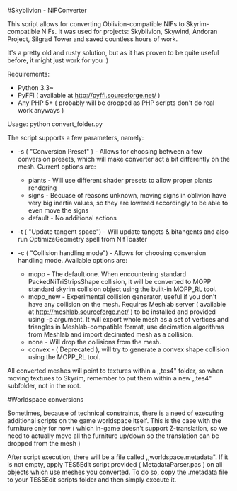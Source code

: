 #Skyblivion -  NIFConverter

This script allows for converting Oblivion-compatible NIFs to Skyrim-compatible NIFs. It was used for projects: Skyblivion, Skywind, Andoran Project, Silgrad Tower and saved countless hours of work.

It's a pretty old and rusty solution, but as it has proven to be quite useful before, it might just work for you :)

Requirements:

* Python 3.3~
* PyFFI ( available at http://pyffi.sourceforge.net/ )
* Any PHP 5+ ( probably will be dropped as PHP scripts don't do real work anyways )

Usage:
        python convert_folder.py <inputfolder> <outputfolder>
		
The script supports a few parameters, namely:

* -s ( "Conversion Preset" ) - Allows for choosing between a few conversion presets, which will make converter act a bit differently on the mesh. Current options are:
	* plants - Will use different shader presets to allow proper plants rendering
	* signs - Becuase of reasons unknown, moving signs in oblivion have very big inertia values, so they are lowered accordingly to be able to even move the signs
	* default - No additional actions
	
* -t ( "Update tangent space") - Will update tangets & bitangents and also run OptimizeGeometry spell from NifToaster
	
* -c ( "Collision handling mode") - Allows for choosing conversion handling mode. Available options are:
	* mopp - The default one. When encountering standard PackedNiTriStripsShape collision, it will be converted to MOPP standard skyrim collision object using the built-in MOPP_RL tool.
	* mopp_new - Experimental collision generator, useful if you don't have any collision on the mesh. Requires Meshlab server ( available at http://meshlab.sourceforge.net/ ) to be installed and provided using -p argument. It will export whole mesh as a set of vertices and triangles in Meshlab-compatible format, use decimation algorithms from Meshlab and import decimated mesh as a collision.
	* none - Will drop the collisions from the mesh.
	* convex - ( Deprecated ), will try to generate a convex shape collision using the MOPP_RL tool.
	
All converted meshes will point to textures within a ,,tes4" folder, so when moving textures to Skyrim, remember to put them within a new ,,tes4" subfolder, not in the root.	

#Worldspace conversions

Sometimes, because of technical constraints, there is a need of executing additional scripts on the game worldspace itself. This is the case with the furniture only for now ( which in-game doesn't support Z-translation, so we need to actually
move all the furniture up/down so the translation can be dropped from the mesh )

After script execution, there will be a file called ,,worldspace.metadata". If it is not empty, apply TES5Edit script provided ( MetadataParser.pas ) on all objects which use meshes you converted. To do so, copy the .metadata
file to your TES5Edit scripts folder and then simply execute it.